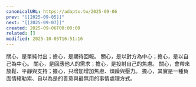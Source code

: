 ```yaml
---
canonicalURL: https://adaptx.tw/2025-09-06
prev: "[[2025-09-05]]"
next: "[[2025-09-07]]"
created: 2025-09-06T00:00:00
related: []
modified: 2025-10-05T16:51:16
---
```


關心，是單純付出；擔心，是期待回報。
關心，是以對方為中心；擔心，是以自己為中心。
關心，是回應他人的需求；擔心，是投射自己的焦慮。
關心，會帶來放鬆、平靜與支持；擔心，只增加增加焦慮、煩躁與壓力。
擔心，其實是一種負面情緒勒索、自以為是的善意與最無用的事情處理方式。
